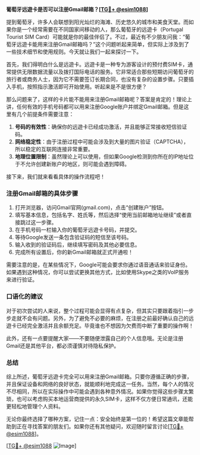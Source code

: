 **葡萄牙远遊卡是否可以注册Gmail邮箱？[[TG💪+ @esim1088](https://t.me/s/esim1088)]**

提到葡萄牙，许多人会联想到阳光灿烂的海滩、历史悠久的城市和美食天堂。而如果你是一个经常需要在不同国家间移动的人，那么葡萄牙的远遊卡（Portugal Tourist SIM Card）可能就是你的最佳伴侣了。不过，最近有不少朋友问我：“葡萄牙远遊卡能用来注册Gmail邮箱吗？”这个问题听起来简单，但实际上涉及到了一些技术细节和使用规则。今天就让我们一起来探讨一下。

首先，我们得明白什么是远遊卡。远遊卡是一种专为游客设计的预付费SIM卡，通常提供无限数据流量以及拨打国际电话的服务。它非常适合那些短期访问葡萄牙的旅行者或商务人士，因为它不需要签订长期合同，也没有复杂的设置步骤。只要插入手机，按照指示激活即可开始使用。听起来是不是很方便？

那么问题来了，这样的卡片能不能用来注册Gmail邮箱呢？答案是肯定的！理论上讲，任何有效的手机号码都可以用来注册Google账户并绑定Gmail邮箱。但是这里有几个前提条件需要注意：

1. **号码的有效性**：确保你的远遊卡已经成功激活，并且能够正常接收短信验证码。
2. **网络稳定性**：由于注册过程中可能会涉及到大量的图片验证（CAPTCHA），所以稳定的互联网连接非常重要。
3. **地理位置限制**：虽然理论上可以使用，但如果Google检测到你所在的IP地址位于不允许创建新账户的地区，则可能会遇到障碍。

接下来，我们就来看看具体的操作流程吧！

### 注册Gmail邮箱的具体步骤

1. 打开浏览器，访问Gmail官网(gmail.com)，点击“创建账户”按钮。
2. 填写基本信息，包括名字、姓氏等，然后选择“使用当前邮箱地址继续”或者直接跳过这一步骤。
3. 在手机号码一栏输入你的葡萄牙远遊卡号码，并提交。
4. 等待Google发送一条包含验证码的短信至该号码。
5. 输入收到的验证码后，继续填写密码及其他必要信息。
6. 完成所有设置后，你的新Gmail邮箱就正式开通啦！

需要注意的是，在某些情况下，Google可能会要求你通过语音通话来验证身份。如果遇到这种情况，你可以尝试更换其他方式，比如使用Skype之类的VoIP服务来进行验证。

### 口语化的建议

对于初次尝试的人来说，整个过程可能会显得有点复杂，但其实只要跟着指引一步步走就不会有问题。另外，为了避免不必要的麻烦，在注册之前最好确认自己的远遊卡已经完全激活并且余额充足。毕竟谁也不想因为欠费而中断了重要的操作啊！

此外，还有一点要提醒大家——不要随便泄露自己的个人信息哦。无论是注册Gmail还是其他平台，都必须谨慎对待隐私保护。

### 总结

综上所述，葡萄牙远遊卡完全可以用来注册Gmail邮箱。只要你遵循正确的步骤，并且保证设备和网络的良好状态，就能顺利地完成这一任务。当然，每个人的情况不尽相同，所以在实际操作中可能会遇到各种意外情况。如果你觉得这些步骤太繁琐，也可以考虑购买本地运营商提供的永久SIM卡，这样不仅方便日常通讯，还能更轻松地管理个人资料。

无论你最终选择了哪种方案，记住一点：安全始终是第一位的！希望这篇文章能帮助到正在寻找答案的朋友们。如果你还有其他疑问，欢迎随时留言讨论[[TG💪+ @esim1088](https://t.me/s/esim1088)]。

[[TG💪+ @esim1088](https://t.me/s/esim1088) ![Image](https://i.postimg.cc/4NQfJmqS/Snipaste-2025-05-13-00-14-12.png)]